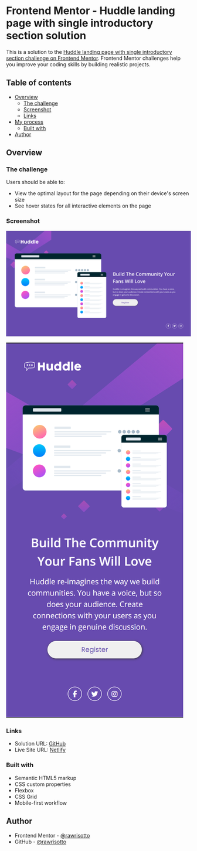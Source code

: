 # Frontend Mentor - Huddle landing page with single introductory section solution

This is a solution to the [Huddle landing page with single introductory section challenge on Frontend Mentor](https://www.frontendmentor.io/challenges/huddle-landing-page-with-a-single-introductory-section-B_2Wvxgi0). Frontend Mentor challenges help you improve your coding skills by building realistic projects. 

## Table of contents

- [Overview](#overview)
  - [The challenge](#the-challenge)
  - [Screenshot](#screenshot)
  - [Links](#links)
- [My process](#my-process)
  - [Built with](#built-with)
- [Author](#author)

## Overview

### The challenge

Users should be able to:

- View the optimal layout for the page depending on their device's screen size
- See hover states for all interactive elements on the page

### Screenshot

![solution](./design/solution.png)

![solution-mobile](./design/solution-mobile.png)

### Links

- Solution URL: [GitHub](https://github.com/rawrisotto/huddle-landing-page-with-single-introductory-section-master)
- Live Site URL: [Netlify](https://66359c57a100830008b832e5--glowing-pasca-aaa274.netlify.app/)

### Built with

- Semantic HTML5 markup
- CSS custom properties
- Flexbox
- CSS Grid
- Mobile-first workflow

## Author

- Frontend Mentor - [@rawrisotto](https://www.frontendmentor.io/profile/rawrisotto)
- GitHub - [@rawrisotto](https://github.com/rawrisotto)
